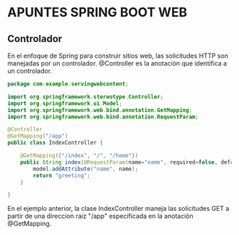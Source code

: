 # APUNTES SPRING BOOT WEB

## Controlador

En el enfoque de Spring para construir sitios web, las solicitudes HTTP son manejadas por un 
controlador. @Controller es la anotación que identifica a un controlador.

```java
package com.example.servingwebcontent;

import org.springframework.stereotype.Controller;
import org.springframework.ui.Model;
import org.springframework.web.bind.annotation.GetMapping;
import org.springframework.web.bind.annotation.RequestParam;

@Controller
@GetMapping("/app")
public class IndexController {

	@GetMapping({"/index", "/", "/home"})
	public String index(@RequestParam(name="name", required=false, defaultValue="World") String name, Model model) {
		model.addAttribute("name", name);
		return "greeting";
	}

}
```
En el ejemplo anterior, la clase IndexController maneja las solicitudes GET a partir de una direccion raiz "/app" especificada en la 
anotación @GetMapping. 
